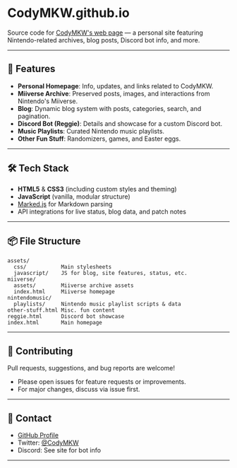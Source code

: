 # CodyMKW.github.io

Source code for [CodyMKW's web page](https://codymkw.github.io) — a personal site featuring Nintendo-related archives, blog posts, Discord bot info, and more.

---

## 🚀 Features

- **Personal Homepage**: Info, updates, and links related to CodyMKW.
- **Miiverse Archive**: Preserved posts, images, and interactions from Nintendo's Miiverse.
- **Blog**: Dynamic blog system with posts, categories, search, and pagination.
- **Discord Bot (Reggie)**: Details and showcase for a custom Discord bot.
- **Music Playlists**: Curated Nintendo music playlists.
- **Other Fun Stuff**: Randomizers, games, and Easter eggs.

---

## 🛠️ Tech Stack

- **HTML5** & **CSS3** (including custom styles and theming)
- **JavaScript** (vanilla, modular structure)
- [Marked.js](https://github.com/markedjs/marked) for Markdown parsing
- API integrations for live status, blog data, and patch notes

---

## 📦 File Structure

```
assets/
  css/           Main stylesheets
  javascript/    JS for blog, site features, status, etc.
miiverse/
  assets/        Miiverse archive assets
  index.html     Miiverse homepage
nintendomusic/
  playlists/     Nintendo music playlist scripts & data
other-stuff.html Misc. fun content
reggie.html      Discord bot showcase
index.html       Main homepage
```

---

## 📝 Contributing

Pull requests, suggestions, and bug reports are welcome!
- Please open issues for feature requests or improvements.
- For major changes, discuss via issue first.

---

## 💬 Contact

- [GitHub Profile](https://github.com/CodyMKW)
- Twitter: [@CodyMKW](https://twitter.com/CodyMKW)
- Discord: See site for bot info

---
